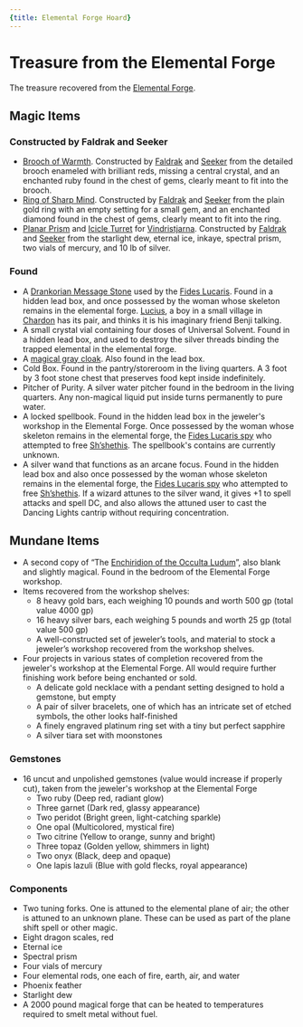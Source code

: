 ```yaml
---
{title: Elemental Forge Hoard}
---
```

# Treasure from the Elemental Forge

The treasure recovered from the [Elemental Forge](<../../../gazetteer/western-green-sea/cymea/elemental-forge.md>).
## Magic Items 

### Constructed by Faldrak and Seeker
- [Brooch of Warmth](https://www.dndbeyond.com/magic-items/4736-ring-of-warmth). Constructed by [Faldrak](<../../../people/dwarves/faldrak-bronzehammer.md>) and [Seeker](<../../../people/pcs/dunmar-fellowship/seeker.md>) from the detailed brooch enameled with brilliant reds, missing a central crystal, and an enchanted ruby found in the chest of gems, clearly meant to fit into the brooch. 
- [Ring of Sharp Mind](https://www.dndbeyond.com/magic-items/7632123-ring-of-sharp-mind). Constructed by [Faldrak](<../../../people/dwarves/faldrak-bronzehammer.md>) and [Seeker](<../../../people/pcs/dunmar-fellowship/seeker.md>) from the plain gold ring with an empty setting for a small gem, and an enchanted diamond found in the chest of gems, clearly meant to fit into the ring.
- [Planar Prism](<../../../things/ships/vindristjarna.md#planar-prism>) and [Icicle Turret](<../../../things/ships/vindristjarna.md#icicle-turret>) for [Vindristjarna](<../../../things/ships/vindristjarna.md>). Constructed by [Faldrak](<../../../people/dwarves/faldrak-bronzehammer.md>) and [Seeker](<../../../people/pcs/dunmar-fellowship/seeker.md>) from the starlight dew, eternal ice, inkaye, spectral prism, two vials of mercury, and 10 lb of silver.
### Found
- A [Drankorian Message Stone](<../../../things/magic-items/drankorian-message-stone.md>) used by the [Fides Lucaris](<../../../groups/drankorian-societies/fides-lucaris.md>). Found in a hidden lead box, and once possessed by the woman whose skeleton remains in the elemental forge. [Lucius](<../../../people/chardonians/lucius.md>), a boy in a small village in [Chardon](<../../../gazetteer/greater-chardon/chardonian-empire/chardon/chardon.md>) has its pair, and thinks it is his imaginary friend Benji talking. 
- A small crystal vial containing four doses of Universal Solvent. Found in a hidden lead box, and used to destroy the silver threads binding the trapped elemental in the elemental forge. 
- A [magical gray cloak](https://www.dndbeyond.com/magic-items/4606-cloak-of-elvenkind). Also found in the lead box. 
- Cold Box. Found in the pantry/storeroom in the living quarters. A 3 foot by 3 foot stone chest that preserves food kept inside indefinitely.
- Pitcher of Purity. A silver water pitcher found in the bedroom in the living quarters. Any non-magical liquid put inside turns permanently to pure water. 
- A locked spellbook. Found in the hidden lead box in the jeweler's workshop in the Elemental Forge. Once possessed by the woman whose skeleton remains in the elemental forge, the [Fides Lucaris spy](<../../../people/historical-figures/fides-lucaris-spy.md>) who attempted to free [Sh’shethis](<../../../people/extraplanar-powers/shshethis.md>). The spellbook's contains are currently unknown. 
- A silver wand that functions as an arcane focus. Found in the hidden lead box and also once possessed by the woman whose skeleton remains in the elemental forge, the [Fides Lucaris spy](<../../../people/historical-figures/fides-lucaris-spy.md>) who attempted to free [Sh’shethis](<../../../people/extraplanar-powers/shshethis.md>). If a wizard attunes to the silver wand, it gives +1 to spell attacks and spell DC, and also allows the attuned user to cast the Dancing Lights cantrip without requiring concentration. 

## Mundane Items
- A second copy of “The [Enchiridion of the Occulta Ludum](<../../../things/books/enchiridion-of-the-occulta-ludum.md>)”, also blank and slightly magical. Found in the bedroom of the Elemental Forge workshop.
- Items recovered from the workshop shelves:
	- 8 heavy gold bars, each weighing 10 pounds and worth 500 gp (total value 4000 gp)
	- 16 heavy silver bars, each weighing 5 pounds and worth 25 gp (total value 500 gp)
	- A well-constructed set of jeweler’s tools, and material to stock a jeweler’s workshop recovered from the workshop shelves. 
- Four projects in various states of completion recovered from the jeweler's workshop at the Elemental Forge. All would require further finishing work before being enchanted or sold. 
	- A delicate gold necklace with a pendant setting designed to hold a gemstone, but empty 
	- A pair of silver bracelets, one of which has an intricate set of etched symbols, the other looks half-finished 
	- A finely engraved platinum ring set with a tiny but perfect sapphire 
	- A silver tiara set with moonstones 
### Gemstones
- 16 uncut and unpolished gemstones (value would increase if properly cut), taken from the jeweler's workshop at the Elemental Forge 
	- Two ruby (Deep red, radiant glow) 
	- Three garnet (Dark red, glassy appearance) 
	- Two peridot (Bright green, light-catching sparkle) 
	- One opal (Multicolored, mystical fire) 
	- Two citrine (Yellow to orange, sunny and bright) 
	- Three topaz (Golden yellow, shimmers in light)  
	- Two onyx (Black, deep and opaque) 
	- One lapis lazuli (Blue with gold flecks, royal appearance) 
### Components
- Two tuning forks. One is attuned to the elemental plane of air; the other is attuned to an unknown plane. These can be used as part of the plane shift spell or other magic. 
- Eight dragon scales, red 
- Eternal ice
- Spectral prism
- Four vials of mercury
- Four elemental rods, one each of fire, earth, air, and water
- Phoenix feather
- Starlight dew
- A 2000 pound magical forge that can be heated to temperatures required to smelt metal without fuel. 
